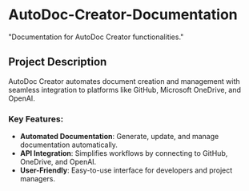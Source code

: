 # AutoDoc-Creator-Documentation
"Documentation for AutoDoc Creator functionalities."

## Project Description

AutoDoc Creator automates document creation and management with seamless integration to platforms like GitHub, Microsoft OneDrive, and OpenAI.

### Key Features:
- **Automated Documentation**: Generate, update, and manage documentation automatically.
- **API Integration**: Simplifies workflows by connecting to GitHub, OneDrive, and OpenAI.
- **User-Friendly**: Easy-to-use interface for developers and project managers.

